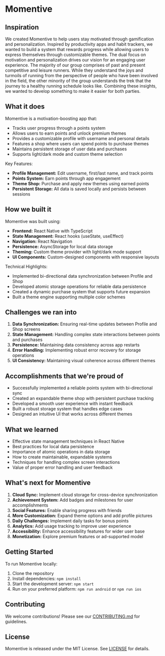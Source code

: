 # Momentive

## Inspiration
We created Momentive to help users stay motivated through gamification and personalization. Inspired by productivity apps and habit trackers, we wanted to build a system that rewards progress while allowing users to express themselves through customizable themes. The dual focus on motivation and personalization drives our vision for an engaging user experience. The majority of our group comprises of past and present competitive and leisure runners. While they understand the joys and turmoils of running from the perspective of people who have been involved in the field, the other minority of the group understands the trek that the journey to a healthy running schedule looks like. Combining these insights, we wanted to develop something to make it easier for both parties.

## What it does
Momentive is a motivation-boosting app that:
- Tracks user progress through a points system
- Allows users to earn points and unlock premium themes
- Provides a customizable profile with username and personal details
- Features a shop where users can spend points to purchase themes
- Maintains persistent storage of user data and purchases
- Supports light/dark mode and custom theme selection

Key Features:
- **Profile Management:** Edit username, first/last name, and track points
- **Points System:** Earn points through app engagement
- **Theme Shop:** Purchase and apply new themes using earned points
- **Persistent Storage:** All data is saved locally and persists between sessions

## How we built it
Momentive was built using:
- **Frontend:** React Native with TypeScript
- **State Management:** React hooks (useState, useEffect)
- **Navigation:** React Navigation
- **Persistence:** AsyncStorage for local data storage
- **Theming:** Custom theme provider with light/dark mode support
- **UI Components:** Custom-designed components with responsive layouts

Technical Highlights:
- Implemented bi-directional data synchronization between Profile and Shop
- Developed atomic storage operations for reliable data persistence
- Created a dynamic purchase system that supports future expansion
- Built a theme engine supporting multiple color schemes

## Challenges we ran into
1. **Data Synchronization:** Ensuring real-time updates between Profile and Shop screens
2. **State Management:** Handling complex state interactions between points and purchases
3. **Persistence:** Maintaining data consistency across app restarts
4. **Error Handling:** Implementing robust error recovery for storage operations
5. **UI Consistency:** Maintaining visual coherence across different themes

## Accomplishments that we're proud of
- Successfully implemented a reliable points system with bi-directional sync
- Created an expandable theme shop with persistent purchase tracking
- Developed a smooth user experience with instant feedback
- Built a robust storage system that handles edge cases
- Designed an intuitive UI that works across different themes

## What we learned
- Effective state management techniques in React Native
- Best practices for local data persistence
- Importance of atomic operations in data storage
- How to create maintainable, expandable systems
- Techniques for handling complex screen interactions
- Value of proper error handling and user feedback

## What's next for Momentive
1. **Cloud Sync:** Implement cloud storage for cross-device synchronization
2. **Achievement System:** Add badges and milestones for user accomplishments
3. **Social Features:** Enable sharing progress with friends
4. **More Customization:** Expand theme options and add profile pictures
5. **Daily Challenges:** Implement daily tasks for bonus points
6. **Analytics:** Add usage tracking to improve user experience
7. **Accessibility:** Enhance accessibility features for wider user base
8. **Monetization:** Explore premium features or ad-supported model

## Getting Started
To run Momentive locally:
1. Clone the repository
2. Install dependencies: `npm install`
3. Start the development server: `npm start`
4. Run on your preferred platform: `npm run android` or `npm run ios`

## Contributing
We welcome contributions! Please see our [CONTRIBUTING.md](CONTRIBUTING.md) for guidelines.

## License
Momentive is released under the MIT License. See [LICENSE](LICENSE) for details.
